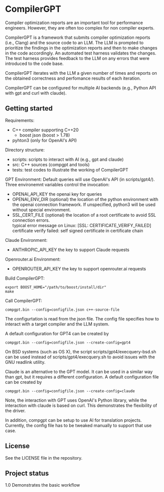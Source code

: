 # CompilerGPT

Compiler optimization reports are an important tool for performance engineers. However, they are often too complex for non compiler experts.

CompilerGPT is a framework that submits compiler optimization reports (i.e., Clang) and the source code to an LLM. The LLM is prompted to prioritize the findings in the optimization reports and then to make changes in the code accordingly. An automated test harness validates the changes. The test harness provides feedback to the LLM on any errors that were introduced to the code base.

CompilerGPT iterates with the LLM a given number of times and reports on the obtained correctness and perfomance results of each iteration.

CompilerGPT can be configured for multiple AI backends (e.g., Python API with gpt and curl with claude).

## Getting started

Requirements:
* C++ compiler supporting C++20
  + boost json (boost > 1.78)
* pyhton3 (only for OpenAI's API)

Directory structure:
* scripts: scripts to interact with AI (e.g., gpt and claude)
* src: C++ sources (compgpt and tools)
* tests: test codes to illustrate the working of CompilerGPT

GPT Environment: Default queries will use OpenAI's API (in scripts/gpt4/). Three environemnt variables control the invocation:
* OPENAI\_API\_KEY the openai key for queries
* OPENAI\_ENV\_DIR (optional) the location of the python environment with the openai connection framework. If unspecified, python3 will be used without special environment.
* SSL\_CERT\_FILE (optional) the location of a root certificate to avoid SSL connection errors.\
  typical error message on Linux:  \[SSL: CERTIFICATE\_VERIFY\_FAILED\] certificate verify failed: self signed certificate in certificate chain

Claude Environment:
* ANTHROPIC_API_KEY the key to support Claude requests

Openrouter.ai Environment:
* OPENROUTER_API_KEY the key to support openrouter.ai requests

Build CompilerGPT:

    export BOOST_HOME="/path/to/boost/install/dir"
    make

Call CompilerGPT:

    compgpt.bin --config=configfile.json c++-source-file

The configurtation is read from the json file. The config file specifies how to interact with a target compiler and the LLM system.


A default configuration for GPT4 can be created by

    compgpt.bin --config=configfile.json --create-config=gpt4

On BSD systems (such as OS X), the script scripts/gpt4/execquery-bsd.sh can be used instead of scripts/gpt4/execquery.sh to avoid issues with the GNU readlink utility.

Claude is an alternative to the GPT model. It can be used in a similar way than gpt, but it requires a different configuration. A default configuration file can be created by

    compgpt.bin --config=configfile.json --create-config=claude

Note, the interaction with GPT uses OpenAI's Python library, while the interaction with
claude is based on curl. This demonstrates the flexibility of the driver.

In addition, compgpt can be setup to use AI for translation projects. Currently, the
config file has to be tweaked manually to support that use case.


## License
See the LICENSE file in the repository.

## Project status
1.0 Demonstrates the basic workflow

